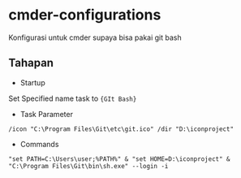 # cmder-configurations
Konfigurasi untuk cmder supaya bisa pakai git bash

## Tahapan

- Startup

Set Specified name task to `{GIt Bash}`

- Task Parameter

```
/icon "C:\Program Files\Git\etc\git.ico" /dir "D:\iconproject"
```

- Commands

```
"set PATH=C:\Users\user;%PATH%" & "set HOME=D:\iconproject" & "C:\Program Files\Git\bin\sh.exe" --login -i 
```
